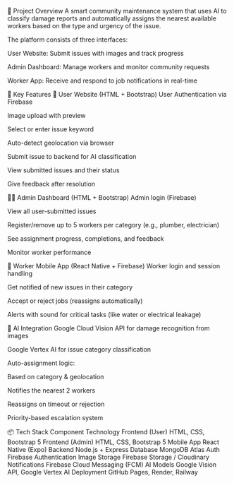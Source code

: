 🚀 Project Overview
A smart community maintenance system that uses AI to classify damage reports and automatically assigns the nearest available workers based on the type and urgency of the issue.

The platform consists of three interfaces:

User Website: Submit issues with images and track progress

Admin Dashboard: Manage workers and monitor community requests

Worker App: Receive and respond to job notifications in real-time

🧩 Key Features
👤 User Website (HTML + Bootstrap)
User Authentication via Firebase

Image upload with preview

Select or enter issue keyword

Auto-detect geolocation via browser

Submit issue to backend for AI classification

View submitted issues and their status

Give feedback after resolution

🧑‍💼 Admin Dashboard (HTML + Bootstrap)
Admin login (Firebase)

View all user-submitted issues

Register/remove up to 5 workers per category (e.g., plumber, electrician)

See assignment progress, completions, and feedback

Monitor worker performance

👷 Worker Mobile App (React Native + Firebase)
Worker login and session handling

Get notified of new issues in their category

Accept or reject jobs (reassigns automatically)

Alerts with sound for critical tasks (like water or electrical leakage)

🧠 AI Integration
Google Cloud Vision API for damage recognition from images

Google Vertex AI for issue category classification

Auto-assignment logic:

Based on category & geolocation

Notifies the nearest 2 workers

Reassigns on timeout or rejection

Priority-based escalation system

📦 Tech Stack
Component	Technology
Frontend (User)	HTML, CSS, Bootstrap 5
Frontend (Admin)	HTML, CSS, Bootstrap 5
Mobile App	React Native (Expo)
Backend	Node.js + Express
Database	MongoDB Atlas
Auth	Firebase Authentication
Image Storage	Firebase Storage / Cloudinary
Notifications	Firebase Cloud Messaging (FCM)
AI Models	Google Vision API, Google Vertex AI
Deployment	GitHub Pages, Render, Railway
